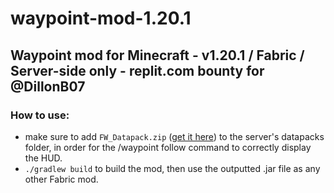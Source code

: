 # waypoint-mod-1.20.1
## Waypoint mod for Minecraft - v1.20.1 / Fabric / Server-side only - replit.com bounty for @DillonB07

### How to use:
- make sure to add `FW_Datapack.zip` ([get it here](https://github.com/AwMan3703/waypoint-mod-1.20.1/tree/1ff7db74d322855f6e701c489e62244c71542272/src_DATAPACK)) to the server's datapacks folder, in order for the /waypoint follow command to correctly display the HUD.
- `./gradlew build` to build the mod, then use the outputted .jar file as any other Fabric mod.
